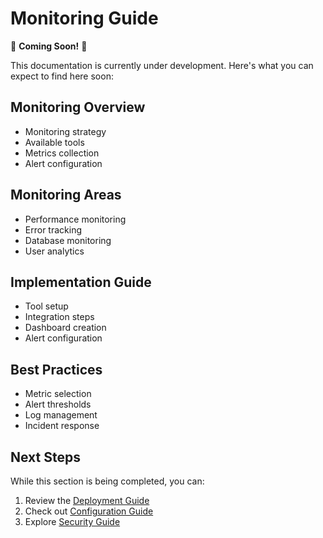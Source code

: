 # Monitoring Guide

🚧 **Coming Soon!** 🚧

This documentation is currently under development. Here's what you can expect to find here soon:

## Monitoring Overview
- Monitoring strategy
- Available tools
- Metrics collection
- Alert configuration

## Monitoring Areas
- Performance monitoring
- Error tracking
- Database monitoring
- User analytics

## Implementation Guide
- Tool setup
- Integration steps
- Dashboard creation
- Alert configuration

## Best Practices
- Metric selection
- Alert thresholds
- Log management
- Incident response

## Next Steps
While this section is being completed, you can:
1. Review the [Deployment Guide](/docs/deployment/guide)
2. Check out [Configuration Guide](/docs/deployment/configuration)
3. Explore [Security Guide](/docs/deployment/security) 